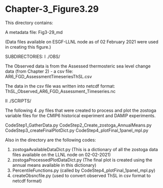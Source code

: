 # Chapter-3_Figure3.29

This directory contains:

A metadata file: Fig3-29_md

(Data files available on ESGF-LLNL node as of 02 February 2021 were used in creating this figure.)


SUBDIRECTORIES:
I ./OBS/

The Observed data is from the Assessed thermosteric sea level change data (from Chapter 2) - a csv file:
AR6_FGD_AssessmentTimeseriesThSL.csv

The data in the csv file was written into netcdf format:
ThSL_Observed_AR6_FGD_Assessment_Timeseries.nc


II ./SCRIPTS/

The following 4 .py files that were created to process and plot the zostoga variable files
for the CMIP6 historical experiment and DAMIP experiments.


CodeStep1_GatherData.py
CodeStep2_Create_zostoga_AnnualMeans.py
CodeStep3_createFinalPlotDict.py
CodeStep4_plotFinal_1panel_mpl.py


Also in the directory are the following codes:

1. zostogaAvailableDataDict.py (This is a dictionary of all the zostoga data files available on the LLNL node on 02-02-2021)
2. zostogaProcessedPlotDataDict.py (The final plot is created using the annual means available in this dictionary)
3. PercentileFunctions.py (called by CodeStep4_plotFinal_1panel_mpl.py)
4. createObsncfile.py (used to convert observed ThSL in csv format to netcdf format)

